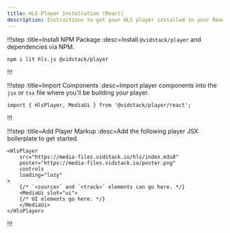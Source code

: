 ```yaml
---
title: HLS Player Installation (React)
description: Instructions to get your HLS player installed in your React project and on-screen.
---
```


!!!step :title=Install NPM Package :desc=Install `@vidstack/player` and dependencies via NPM.

```bash:copy
npm i lit hls.js @vidstack/player
```

!!!

!!!step :title=Import Components :desc=Import player components into the `jsx` or `tsx` file where you'll be building your player.

```js:copy
import { HlsPlayer, MediaUi } from '@vidstack/player/react';
```

!!!

!!!step :title=Add Player Markup :desc=Add the following player JSX boilerplate to get started.

```jsx:copy
<HlsPlayer
	src="https://media-files.vidstack.io/hls/index.m3u8"
	poster="https://media-files.vidstack.io/poster.png"
	controls
	loading="lazy"
>
	{/* `<source>` and `<track>` elements can go here. */}
	<MediaUi slot="ui">
  	{/* UI elements go here. */}
	</MediaUi>
</HlsPlayer>
```

!!!
